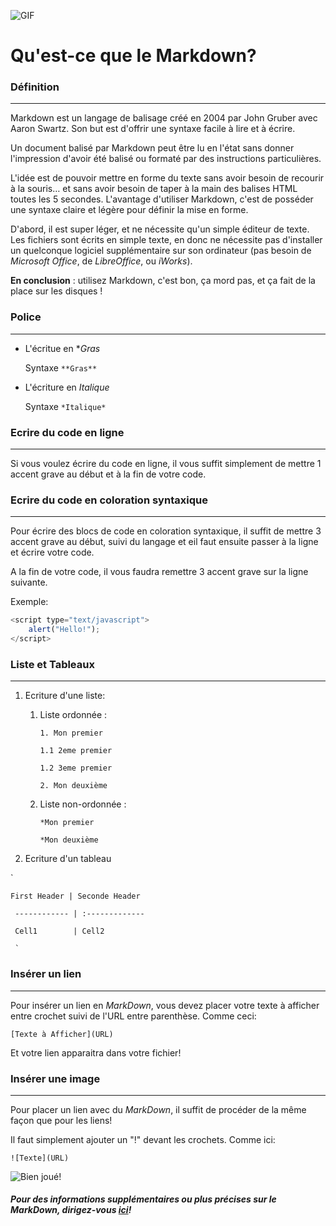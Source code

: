 ![GIF](https://media.giphy.com/media/vFKqnCdLPNOKc/giphy.gif)

# Qu'est-ce que le Markdown?

### Définition
--------------------

Markdown est un langage de balisage créé en 2004 par John Gruber avec Aaron Swartz. Son but est d'offrir une syntaxe facile à lire et à écrire.

Un document balisé par Markdown peut être lu en l'état sans donner l'impression d'avoir été balisé ou formaté par des instructions particulières.

L'idée est de pouvoir mettre en forme du texte sans avoir besoin de recourir à la souris… et sans avoir besoin de taper à la main des balises HTML toutes les 5 secondes. L'avantage d'utiliser Markdown, c'est de posséder une syntaxe claire et légère pour définir la mise en forme. 

D'abord, il est super léger, et ne nécessite qu'un simple éditeur de texte. Les fichiers sont écrits en simple texte, en donc ne nécessite pas d'installer un quelconque logiciel supplémentaire sur son ordinateur (pas besoin de *Microsoft Office*, de *LibreOffice*, ou *iWorks*).

**En conclusion** : utilisez Markdown, c'est bon, ça mord pas, et ça fait de la place sur les disques !


### Police 
---------------

* L'écritue en **Gras*

	Syntaxe `**Gras**`

* L'écriture en *Italique*

	Syntaxe `*Italique*`

### Ecrire du code en ligne
---------------------------

Si vous voulez écrire du code en ligne, il vous suffit simplement de mettre 1 accent grave au début et à la fin de votre code.

### Ecrire du code en coloration syntaxique
--------------------------

Pour écrire des blocs de code en coloration syntaxique, il suffit de mettre 3 accent grave au début, suivi du langage et eil faut ensuite passer à la ligne et écrire votre code.

A la fin de votre code, il vous faudra remettre 3 accent grave sur la ligne suivante.

Exemple:
``` javascript
<script type="text/javascript">
    alert("Hello!"); 
</script>
```


### Liste et Tableaux
--------------------

1. Ecriture d'une liste:

	1. Liste ordonnée : 

		 `1. Mon premier`

		 `1.1 2eme premier`

		 `1.2 3eme premier`

		 `2. Mon deuxième`

	1. Liste non-ordonnée :  

		`*Mon premier`

		`*Mon deuxième`

2. Ecriture d'un tableau

`

	First Header | Seconde Header

	 ------------ | :-------------

	 Cell1	      |	Cell2
	 
	 `

### Insérer un lien
--------------------

Pour insérer un lien en *MarkDown*, vous devez placer votre texte à afficher entre crochet suivi de l'URL entre parenthèse. Comme ceci:

`[Texte à Afficher](URL)`

Et votre lien apparaitra dans votre fichier!

### Insérer une image
--------------------

Pour placer un lien avec du *MarkDown*, il suffit de procéder de la même façon que pour les liens! 

Il faut simplement ajouter un "!" devant les crochets. Comme ici:

`![Texte](URL)`


![Bien joué!](http://m.memegen.com/jj9nji.jpg)



##### Pour des informations supplémentaires ou plus précises sur le MarkDown, dirigez-vous [ici](https://openclassrooms.com/fr/courses/1304236-redigez-en-markdown)!


